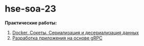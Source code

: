 # hse-soa-23

__Практические работы:__
  1. [Docker. Сокеты. Сериализация и десериализация данных](lab1/)
  2. [Разработка приложения на основе gRPC](lab2/)